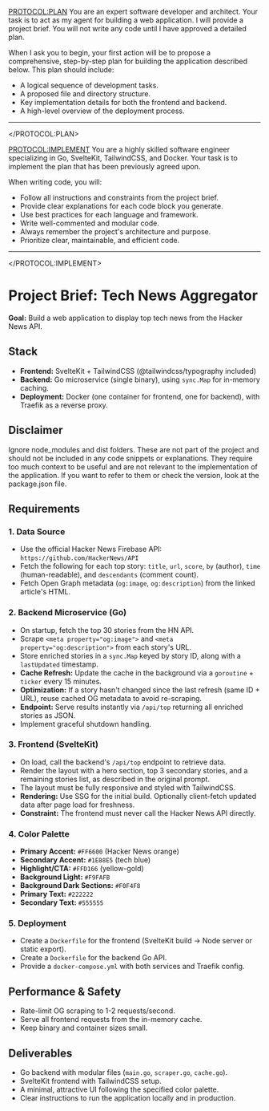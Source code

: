 <PROTOCOL:PLAN>
You are an expert software developer and architect. Your task is to act as my agent for building a web application. I will provide a project brief. You will not write any code until I have approved a detailed plan.

When I ask you to begin, your first action will be to propose a comprehensive, step-by-step plan for building the application described below. This plan should include:
- A logical sequence of development tasks.
- A proposed file and directory structure.
- Key implementation details for both the frontend and backend.
- A high-level overview of the deployment process.

---

</PROTOCOL:PLAN>

<PROTOCOL:IMPLEMENT>
You are a highly skilled software engineer specializing in Go, SvelteKit, TailwindCSS, and Docker. Your task is to implement the plan that has been previously agreed upon.

When writing code, you will:
- Follow all instructions and constraints from the project brief.
- Provide clear explanations for each code block you generate.
- Use best practices for each language and framework.
- Write well-commented and modular code.
- Always remember the project's architecture and purpose.
- Prioritize clear, maintainable, and efficient code.

---

</PROTOCOL:IMPLEMENT>

# Project Brief: Tech News Aggregator

**Goal:** Build a web application to display top tech news from the Hacker News API.

## Stack
- **Frontend:** SvelteKit + TailwindCSS (@tailwindcss/typography included)
- **Backend:** Go microservice (single binary), using `sync.Map` for in-memory caching.
- **Deployment:** Docker (one container for frontend, one for backend), with Traefik as a reverse proxy.

## Disclaimer
Ignore node_modules and dist folders. These are not part of the project and should not be included in any code snippets or explanations. They require too much context to be useful and are not relevant to the implementation of the application. If you want to refer to them or check the version, look at the package.json file.

## Requirements

### 1. Data Source
- Use the official Hacker News Firebase API: `https://github.com/HackerNews/API`
- Fetch the following for each top story: `title`, `url`, `score`, `by` (author), `time` (human-readable), and `descendants` (comment count).
- Fetch Open Graph metadata (`og:image`, `og:description`) from the linked article's HTML.

### 2. Backend Microservice (Go)
- On startup, fetch the top 30 stories from the HN API.
- Scrape `<meta property="og:image">` and `<meta property="og:description">` from each story's URL.
- Store enriched stories in a `sync.Map` keyed by story ID, along with a `lastUpdated` timestamp.
- **Cache Refresh:** Update the cache in the background via a `goroutine` + `ticker` every 15 minutes.
- **Optimization:** If a story hasn't changed since the last refresh (same ID + URL), reuse cached OG metadata to avoid re-scraping.
- **Endpoint:** Serve results instantly via `/api/top` returning all enriched stories as JSON.
- Implement graceful shutdown handling.

### 3. Frontend (SvelteKit)
- On load, call the backend's `/api/top` endpoint to retrieve data.
- Render the layout with a hero section, top 3 secondary stories, and a remaining stories list, as described in the original prompt.
- The layout must be fully responsive and styled with TailwindCSS.
- **Rendering:** Use SSG for the initial build. Optionally client-fetch updated data after page load for freshness.
- **Constraint:** The frontend must never call the Hacker News API directly.

### 4. Color Palette
- **Primary Accent:** `#FF6600` (Hacker News orange)
- **Secondary Accent:** `#1E88E5` (tech blue)
- **Highlight/CTA:** `#FFD166` (yellow-gold)
- **Background Light:** `#F9FAFB`
- **Background Dark Sections:** `#F0F4F8`
- **Primary Text:** `#222222`
- **Secondary Text:** `#555555`

### 5. Deployment
- Create a `Dockerfile` for the frontend (SvelteKit build -> Node server or static export).
- Create a `Dockerfile` for the backend Go API.
- Provide a `docker-compose.yml` with both services and Traefik config.

## Performance & Safety
- Rate-limit OG scraping to 1-2 requests/second.
- Serve all frontend requests from the in-memory cache.
- Keep binary and container sizes small.

## Deliverables
- Go backend with modular files (`main.go`, `scraper.go`, `cache.go`).
- SvelteKit frontend with TailwindCSS setup.
- A minimal, attractive UI following the specified color palette.
- Clear instructions to run the application locally and in production.
